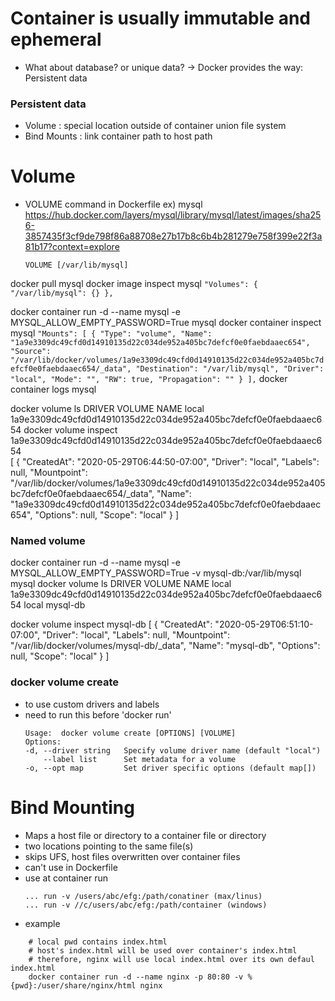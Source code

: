 # Container is usually immutable and ephemeral
- What about database? or unique data? -> Docker provides the way: Persistent data

### Persistent data
- Volume : special location outside of container union file system
- Bind Mounts : link container path to host path


# Volume
- VOLUME command in Dockerfile
ex) mysql
https://hub.docker.com/layers/mysql/library/mysql/latest/images/sha256-3857435f3cf9de798f86a88708e27b17b8c6b4b281279e758f399e22f3a81b17?context=explore
    ``` 
    VOLUME [/var/lib/mysql]
    ```
docker pull mysql
docker image inspect mysql
    ```
    "Volumes": {
        "/var/lib/mysql": {}
    },
    ```

docker container run -d --name mysql -e MYSQL_ALLOW_EMPTY_PASSWORD=True mysql
docker container inspect mysql
    ```
    "Mounts": [
        {
            "Type": "volume",
            "Name": "1a9e3309dc49cfd0d14910135d22c034de952a405bc7defcf0e0faebdaaec654",
            "Source": "/var/lib/docker/volumes/1a9e3309dc49cfd0d14910135d22c034de952a405bc7defcf0e0faebdaaec654/_data",
            "Destination": "/var/lib/mysql",
            "Driver": "local",
            "Mode": "",
            "RW": true,
            "Propagation": ""
        }
    ],
    ```
docker container logs mysql

docker volume ls
DRIVER              VOLUME NAME
local               1a9e3309dc49cfd0d14910135d22c034de952a405bc7defcf0e0faebdaaec654
docker volume inspect 1a9e3309dc49cfd0d14910135d22c034de952a405bc7defcf0e0faebdaaec654       
[
    {
        "CreatedAt": "2020-05-29T06:44:50-07:00",
        "Driver": "local",
        "Labels": null,
        "Mountpoint": "/var/lib/docker/volumes/1a9e3309dc49cfd0d14910135d22c034de952a405bc7defcf0e0faebdaaec654/_data",
        "Name": "1a9e3309dc49cfd0d14910135d22c034de952a405bc7defcf0e0faebdaaec654",
        "Options": null,
        "Scope": "local"
    }
]

### Named volume
docker container run -d --name mysql -e MYSQL_ALLOW_EMPTY_PASSWORD=True -v mysql-db:/var/lib/mysql mysql
docker volume ls
DRIVER              VOLUME NAME
local               1a9e3309dc49cfd0d14910135d22c034de952a405bc7defcf0e0faebdaaec654
local               mysql-db

docker volume inspect mysql-db
[
    {
        "CreatedAt": "2020-05-29T06:51:10-07:00",
        "Driver": "local",
        "Labels": null,
        "Mountpoint": "/var/lib/docker/volumes/mysql-db/_data",
        "Name": "mysql-db",
        "Options": null,
        "Scope": "local"
    }
]


### docker volume create
- to use custom drivers and labels
- need to run this before 'docker run'
    ```
    Usage:  docker volume create [OPTIONS] [VOLUME]
    Options:
    -d, --driver string   Specify volume driver name (default "local")
        --label list      Set metadata for a volume
    -o, --opt map         Set driver specific options (default map[])
    ```

# Bind Mounting
- Maps a host file or directory to a container file or directory
- two locations pointing to the same file(s)
- skips UFS, host files overwritten over container files
- can't use in Dockerfile
- use at container run
    ```
    ... run -v /users/abc/efg:/path/conatiner (max/linus)
    ... run -v //c/users/abc/efg:/path/container (windows)
    ```
- example
```
    # local pwd contains index.html
    # host's index.html will be used over container's index.html
    # therefore, nginx will use local index.html over its own defaul index.html
    docker container run -d --name nginx -p 80:80 -v %{pwd}:/user/share/nginx/html nginx
```
